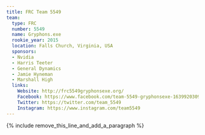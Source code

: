 ```yaml
---
title: FRC Team 5549
team:
  type: FRC
  number: 5549
  name: Gryphons.exe
  rookie_year: 2015
  location: Falls Church, Virginia, USA
  sponsors:
  - Nvidia
  - Harris Teeter
  - General Dynamics
  - Jamie Hyneman
  - Marshall High
  links:
    Website: http://frc5549gryphonsexe.org/
    Facebook: https://www.facebook.com/team-5549-gryphonsexe-1639920309663238
    Twitter: https://twitter.com/team_5549
    Instagram: https://www.instagram.com/team5549
---
```


{% include remove_this_line_and_add_a_paragraph %}